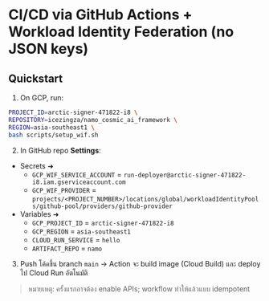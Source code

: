 # CI/CD via GitHub Actions + Workload Identity Federation (no JSON keys)

## Quickstart
1) On GCP, run:
```bash
PROJECT_ID=arctic-signer-471822-i8 \
REPOSITORY=icezingza/namo_cosmic_ai_framework \
REGION=asia-southeast1 \
bash scripts/setup_wif.sh
```

2) In GitHub repo **Settings**:
- Secrets ➜
  - `GCP_WIF_SERVICE_ACCOUNT` = `run-deployer@arctic-signer-471822-i8.iam.gserviceaccount.com`
  - `GCP_WIF_PROVIDER` = `projects/<PROJECT_NUMBER>/locations/global/workloadIdentityPools/github-pool/providers/github-provider`
- Variables ➜
  - `GCP_PROJECT_ID` = `arctic-signer-471822-i8`
  - `GCP_REGION` = `asia-southeast1`
  - `CLOUD_RUN_SERVICE` = `hello`
  - `ARTIFACT_REPO` = `namo`

3) Push โค้ดขึ้น branch `main` → Action จะ build image (Cloud Build) และ deploy ไป Cloud Run อัตโนมัติ

> หมายเหตุ: ครั้งแรกอาจต้อง enable APIs; workflow ทำให้แล้วแบบ idempotent
